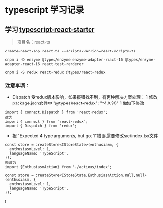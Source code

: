 # typescript 学习记录

## 学习 [typescript-react-starter](https://github.com/Microsoft/TypeScript-React-Starter#typescript-react-starter)

> 项目名：react-ts 

```
create-react-app react-ts --scripts-version=react-scripts-ts

cnpm i -D enzyme @types/enzyme enzyme-adapter-react-16 @types/enzyme-adapter-react-16 react-test-renderer

cnpm i -S redux react-redux @types/react-redux

```
### 注意事项：
* Dispatch 受redux版本影响，如果报错找不到，有两种解决方案处理：
1 修改package.json文件中 "@types/react-redux": "^4.0.30"
1 做如下修改
```
import { connect,Dispatch } from 'react-redux';
改为
import { connect } from 'react-redux';
import { Dispatch } from 'redux';
```

* 报 "Expected 4 type arguments, but got 1"错误,需要修改src/index.tsx文件
```
const store = createStore<IStoreState>(enthusiasm, {
  enthusiasmLevel: 1,
  languageName: 'TypeScript',
});
修改为
import {EnthusiasmAction} from './actions/index';

const store = createStore<IStoreState,EnthusiasmAction,null,null>(enthusiasm, {
  enthusiasmLevel: 1,
  languageName: 'TypeScript',
});
```



t